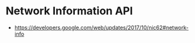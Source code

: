 # Network Information API

- <https://developers.google.com/web/updates/2017/10/nic62#network-info>
